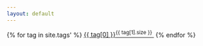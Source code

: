 ```yaml
---
layout: default
---
```




{% for tag in site.tags' %}
    <a href="{{site.baseurl}}/tags?tag={{tag[0] | cgi}}" title="{{ tag[0] }}">{{ tag[0] }}<sup>{{ tag[1].size }}</sup>&nbsp;</a>
{% endfor %}

